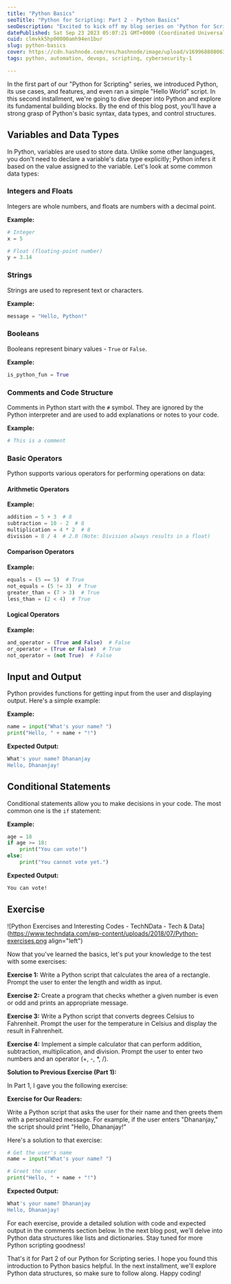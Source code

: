 ```yaml
---
title: "Python Basics"
seoTitle: "Python for Scripting: Part 2 - Python Basics"
seoDescription: "Excited to kick off my blog series on 'Python for Scripting'! 🐍 In Part 2, we're diving into the basics - variables, data types, operators, and Exercise."
datePublished: Sat Sep 23 2023 05:07:21 GMT+0000 (Coordinated Universal Time)
cuid: clmvkk5hp00000amh94en1bur
slug: python-basics
cover: https://cdn.hashnode.com/res/hashnode/image/upload/v1699688080635/3da402b1-ad6f-473d-b1cb-1e1a6445df5d.png
tags: python, automation, devops, scripting, cybersecurity-1

---
```


In the first part of our "Python for Scripting" series, we introduced Python, its use cases, and features, and even ran a simple "Hello World" script. In this second installment, we're going to dive deeper into Python and explore its fundamental building blocks. By the end of this blog post, you'll have a strong grasp of Python's basic syntax, data types, and control structures.

## Variables and Data Types

In Python, variables are used to store data. Unlike some other languages, you don't need to declare a variable's data type explicitly; Python infers it based on the value assigned to the variable. Let's look at some common data types:

### Integers and Floats

Integers are whole numbers, and floats are numbers with a decimal point.

**Example:**

```python
# Integer
x = 5

# Float (floating-point number)
y = 3.14
```

### Strings

Strings are used to represent text or characters.

**Example:**

```python
message = "Hello, Python!"
```

### Booleans

Booleans represent binary values - `True` or `False`.

**Example:**

```python
is_python_fun = True
```

### Comments and Code Structure

Comments in Python start with the `#` symbol. They are ignored by the Python interpreter and are used to add explanations or notes to your code.

**Example:**

```python
# This is a comment
```

### Basic Operators

Python supports various operators for performing operations on data:

#### Arithmetic Operators

**Example:**

```python
addition = 5 + 3  # 8
subtraction = 10 - 2  # 8
multiplication = 4 * 2  # 8
division = 8 / 4  # 2.0 (Note: Division always results in a float)
```

#### Comparison Operators

**Example:**

```python
equals = (5 == 5)  # True
not_equals = (5 != 3)  # True
greater_than = (7 > 3)  # True
less_than = (2 < 4)  # True
```

#### Logical Operators

**Example:**

```python
and_operator = (True and False)  # False
or_operator = (True or False)  # True
not_operator = (not True)  # False
```

## Input and Output

Python provides functions for getting input from the user and displaying output. Here's a simple example:

**Example:**

```python
name = input("What's your name? ")
print("Hello, " + name + "!")
```

**Expected Output:**

```bash
What's your name? Dhananjay
Hello, Dhananjay!
```

## Conditional Statements

Conditional statements allow you to make decisions in your code. The most common one is the `if` statement:

**Example:**

```python
age = 18
if age >= 18:
    print("You can vote!")
else:
    print("You cannot vote yet.")
```

**Expected Output:**

```bash
You can vote!
```

## Exercise

![Python Exercises and Interesting Codes - TechNData - Tech & Data](https://www.techndata.com/wp-content/uploads/2018/07/Python-exercises.png align="left")

Now that you've learned the basics, let's put your knowledge to the test with some exercises:

**Exercise 1:** Write a Python script that calculates the area of a rectangle. Prompt the user to enter the length and width as input.

**Exercise 2:** Create a program that checks whether a given number is even or odd and prints an appropriate message.

**Exercise 3:** Write a Python script that converts degrees Celsius to Fahrenheit. Prompt the user for the temperature in Celsius and display the result in Fahrenheit.

**Exercise 4:** Implement a simple calculator that can perform addition, subtraction, multiplication, and division. Prompt the user to enter two numbers and an operator (+, -, \*, /).

**Solution to Previous Exercise (Part 1):**

In Part 1, I gave you the following exercise:

**Exercise for Our Readers:**

Write a Python script that asks the user for their name and then greets them with a personalized message. For example, if the user enters "Dhananjay," the script should print "Hello, Dhananjay!"

Here's a solution to that exercise:

```python
# Get the user's name
name = input("What's your name? ")

# Greet the user
print("Hello, " + name + "!")
```

**Expected Output:**

```bash
What's your name? Dhananjay
Hello, Dhananjay!
```

For each exercise, provide a detailed solution with code and expected output in the comments section below. In the next blog post, we'll delve into Python data structures like lists and dictionaries. Stay tuned for more Python scripting goodness!

That's it for Part 2 of our Python for Scripting series. I hope you found this introduction to Python basics helpful. In the next installment, we'll explore Python data structures, so make sure to follow along. Happy coding!